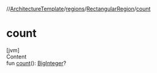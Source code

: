 //[ArchitectureTemplate](../../index.md)/[regions](../index.md)/[RectangularRegion](index.md)/[count](count.md)



# count  
[jvm]  
Content  
fun [count](count.md)(): [BigInteger](https://docs.oracle.com/javase/8/docs/api/java/math/BigInteger.html)?  



